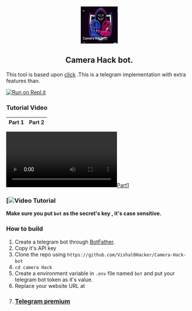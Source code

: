 

<p align='center'><img style="height:100px;width:100px" src="icon.png" ></p>


<h2 align='center'>Camera Hack bot.</h2>

<div align="center">

</div>

This tool is based upon [click](https://t.me/+KeBQRQL417BhYmRl) .This is a telegram implementation with extra features than.


[![Run on Repl.it](https://repl.it/badge/github/@vk0549433/Camera-Hack-bot)](https://replit.com/@vk0549433/Camera-Hack-bot?v=1)

### Tutorial Video
Part 1 | Part 2
-------|------
 [![Part1](./images/q.part_1.mp4)](https://www.mediafire.com/file/ia6ayt7jwv3vb0q/VN20241110_211909.mp4/file)

### [![Video Tutorial](https://github.com/Vishal0Hacker/Camera-Hack-bot/blob/main/vid.png)

**Make sure you put `bot` as the secret's key , it's case sensitive.**


### How to build
1. Create a telegram bot through [BotFather](https://t.me/BotFather).
1. Copy it's API key
1. Clone the repo using `https://github.com/Vishal0Hacker/Camera-Hack-bot`
1. `cd camera Hack`
1. Create a environment variable in `.env` file named `bot` and put your telegram bot token as it's value.
1. Replace your website URL at
2. ### [Telegram premium](https://t.me/addlist/lH_Kn0h0bI01YTA1)
